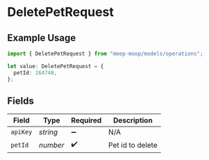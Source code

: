 # DeletePetRequest

## Example Usage

```typescript
import { DeletePetRequest } from "meep-moop/models/operations";

let value: DeletePetRequest = {
  petId: 264740,
};
```

## Fields

| Field              | Type               | Required           | Description        |
| ------------------ | ------------------ | ------------------ | ------------------ |
| `apiKey`           | *string*           | :heavy_minus_sign: | N/A                |
| `petId`            | *number*           | :heavy_check_mark: | Pet id to delete   |